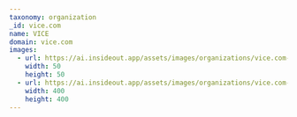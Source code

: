 ```yaml
---
taxonomy: organization
_id: vice.com
name: VICE
domain: vice.com
images:
  - url: https://ai.insideout.app/assets/images/organizations/vice.com-50x50.jpg
    width: 50
    height: 50
  - url: https://ai.insideout.app/assets/images/organizations/vice.com-400x400.jpg
    width: 400
    height: 400
---
```

